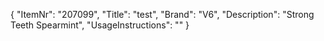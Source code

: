 {
  "ItemNr": "207099",
  "Title": "test",
  "Brand": "V6",
  "Description": "Strong Teeth Spearmint",
  "UsageInstructions": ""
}